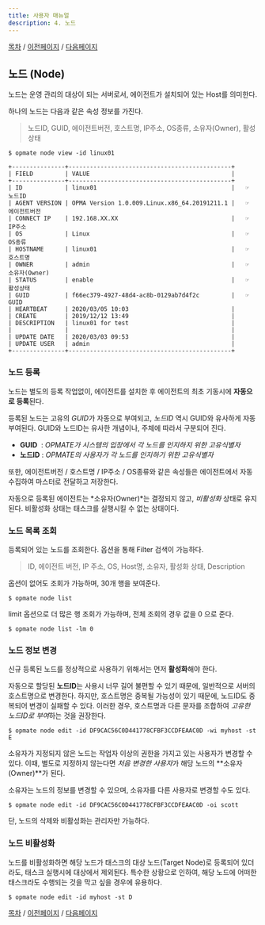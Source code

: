 ```yaml
---
title: 사용자 매뉴얼
description: 4. 노드
---
```


[목차](UserManual.md) / [이전페이지](UserManual3.md) / [다음페이지](UserManual5.md)

## 노드 (Node)

노드는 운영 관리의 대상이 되는 서버로서, 에이전트가 설치되어 있는 Host를 의미한다.

하나의 노드는 다음과 같은 속성 정보를 가진다.
> 노드ID, GUID, 에이전트버전, 호스트명, IP주소, OS종류, 소유자(Owner), 활성상태

```
$ opmate node view -id linux01

+---------------+----------------------------------------------+
| FIELD         | VALUE                                        |
+---------------+----------------------------------------------+
| ID            | linux01                                      |   ☞ 노드ID
| AGENT VERSION | OPMA Version 1.0.009.Linux.x86_64.20191211.1 |   ☞ 에이전트버전
| CONNECT IP    | 192.168.XX.XX                                |   ☞ IP주소
| OS            | Linux                                        |   ☞ OS종류
| HOSTNAME      | linux01                                      |   ☞ 호스트명
| OWNER         | admin                                        |   ☞ 소유자(Owner)
| STATUS        | enable                                       |   ☞ 활성상태
| GUID          | f66ec379-4927-48d4-ac8b-0129ab7d4f2c         |   ☞ GUID
| HEARTBEAT     | 2020/03/05 10:03                             |
| CREATE        | 2019/12/12 13:49                             |
| DESCRIPTION   | linux01 for test                             |
|               |                                              |
| UPDATE DATE   | 2020/03/03 09:53                             |
| UPDATE USER   | admin                                        |
+---------------+----------------------------------------------+
```

### 노드 등록

노드는 별도의 등록 작업없이, 에이전트를 설치한 후 에이전트의 최초 기동시에 **자동으로 등록**된다.

등록된 노드는 고유의 *GUID*가 자동으로 부여되고, *노드ID* 역시 GUID와 유사하게 자동 부여된다.
GUID와 노드ID는 유사한 개념이나, 주체에 따라서 구분되어 진다.

- **GUID** &nbsp;: *OPMATE가 시스템의 입장에서 각 노드를 인지하지 위한 고유식별자*
- **노드ID** : *OPMATE의 사용자가 각 노드를 인지하기 위한 고유식별자*

또한, 에이전트버전 / 호스트명 / IP주소 / OS종류와 같은 속성들은 에이전트에서 자동 수집하여 마스터로 전달하고 저장한다.

자동으로 등록된 에이전트는 *소유자(Owner)*는 결정되지 않고, *비활성화* 상태로 유지된다.
비활성화 상태는 태스크를 실행시킬 수 없는 상태이다.

### 노드 목록 조회

등록되어 있는 노드를 조회한다. 옵션을 통해 Filter 검색이 가능하다.
> ID, 에이전트 버전, IP 주소, OS, Host명, 소유자, 활성화 상태, Description

옵션이 없어도 조회가 가능하며, 30개 행을 보여준다.

```
$ opmate node list 
```

limit 옵션으로 더 많은 행 조회가 가능하며, 전체 조회의 경우 값을 0 으로 준다.

```
$ opmate node list -lm 0
```

### 노드 정보 변경

신규 등록된 노드를 정상적으로 사용하기 위해서는 먼저 **활성화**해야 한다.

자동으로 할당된 **노드ID**는 사용시 너무 길어 불편할 수 있기 때문에, 일반적으로 서버의 호스트명으로 변경한다.
하지만, 호스트명은 중복될 가능성이 있기 때문에, 노드ID도 중복되어 변경이 실패할 수 있다.
이러한 경우, 호스트명과 다른 문자를 조합하여 *고유한 노드ID로 부여*하는 것을 권장한다.

```
$ opmate node edit -id DF9CAC56C0D441778CFBF3CCDFEAAC0D -wi myhost -st E
```

소유자가 지정되지 않은 노드는 작업자 이상의 권한을 가지고 있는 사용자가 변경할 수 있다.
이때, 별도로 지정하지 않는다면 *처음 변경한 사용자*가 해당 노드의 **소유자(Owner)**가 된다.

소유자는 노드의 정보를 변경할 수 있으며, 소유자를 다른 사용자로 변경할 수도 있다.

```
$ opmate node edit -id DF9CAC56C0D441778CFBF3CCDFEAAC0D -oi scott
```

단, 노드의 삭제와 비활성화는 관리자만 가능하다.

### 노드 비활성화

노드를 비활성화하면 해당 노드가 태스크의 대상 노드(Target Node)로 등록되어 있더라도, 태스크 실행시에 대상에서 제외된다.
특수한 상황으로 인하여, 해당 노드에 어떠한 태스크라도 수행되는 것을 막고 싶을 경우에 유용하다.

```
$ opmate node edit -id myhost -st D
```

[목차](UserManual.md) / [이전페이지](UserManual3.md) / [다음페이지](UserManual5.md)